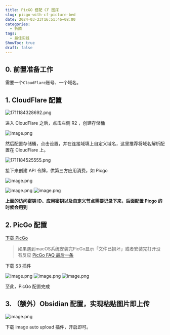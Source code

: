 ```yaml
---
title: PicGO 搭配 CF 图床
slug: picgo-with-cf-picture-bed
date: 2024-03-23T16:51:46+08:00
categories:
  - 折腾
tags:
  - 最佳实践
ShowToc: true
draft: false
---
```


## 0. 前置准备工作

需要一个`CloudFlare`账号、一个域名。

## 1. CloudFlare 配置

![1711184328692.png](https://pic.wtuchuan.com/tuchuang/2024/03/99d080b1d3fd1c0cb673ee40e4994e42.png)

进入 CloudFlare 之后，点击左侧 R2 ，创建存储桶

![image.png](https://pic.wtuchuan.com/tuchuang/2024/03/1c1a04dc4a40905efa3e56dda974a842.png)

然后配置存储桶，点击设置，并在连接域填上自定义域名，这里推荐将域名解析配置在 CloudFlare 上。

![1711184525555.png](https://pic.wtuchuan.com/tuchuang/2024/03/8b504ff90eefc9bd781f515e60851d60.png)

接下来创建 API 令牌，供第三方应用消费，如 Picgo

![image.png](https://pic.wtuchuan.com/tuchuang/2024/03/9888fab8866ee6a54716d5e14461795d.png)

![image.png](https://pic.wtuchuan.com/tuchuang/2024/03/ab929bfb24ce2df5c7eb6cf98b12beb5.png)
![image.png](https://pic.wtuchuan.com/tuchuang/2024/03/d1058fc52cf0931565bbb82b4af9bd86.png)

**上面的访问密钥 ID、应用密钥以及自定义节点需要记录下来，后面配置 Picgo 的时候会用到**

## 2. PicGo 配置

[下载 PicGo](https://github.com/Molunerfinn/PicGo/releases)

> 如果遇到macOS系统安装完PicGo显示「文件已损坏」或者安装完打开没有反应
> [PicGo FAQ 最后一条](https://github.com/Molunerfinn/PicGo/blob/dev/FAQ.md)

下载 S3 插件

![image.png](https://pic.wtuchuan.com/tuchuang/2024/03/565306b5f49b5e39c2f1b4f3a3bd8dae.png)
![image.png](https://pic.wtuchuan.com/tuchuang/2024/03/28f7245c5f95eaff8b0064a996cac82e.png)
![image.png](https://pic.wtuchuan.com/tuchuang/2024/03/882bf0e6e68fb30f8e1fde3666b02a1d.png)

至此，PicGo 配置完成

## 3. （额外）Obsidian 配置，实现粘贴图片即上传

![image.png](https://pic.wtuchuan.com/tuchuang/2024/03/1d1b55c36ee4da784f30f6025645bbe4.png)

下载 image auto upload 插件，开启即可。
